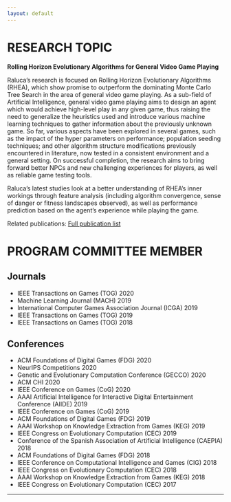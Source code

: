```yaml
---
layout: default
---
```


# [](#research-topic)RESEARCH TOPIC

<b>Rolling Horizon Evolutionary Algorithms for General Video Game Playing</b>

Raluca’s research is focused on Rolling Horizon Evolutionary Algorithms (RHEA), which show promise to outperform the dominating Monte Carlo Tree Search in the area of general video game playing. As a sub-field of Artificial Intelligence, general video game playing aims to design an agent which would achieve high-level play in any given game, thus raising the need to generalize the heuristics used and introduce various machine learning techniques to
gather information about the previously unknown game. So far, various aspects have been explored in several games, such as the impact of the hyper parameters on performance; population seeding techniques; and other
algorithm structure modifications previously encountered in literature, now tested in a consistent environment and a general setting. On successful completion, the research aims to bring forward better NPCs and new challenging experiences for players, as well as reliable game testing tools. 

Raluca’s latest studies look at a better understanding of RHEA’s inner workings through feature analysis (including algorithm convergence, sense of danger or fitness landscapes observed), as well as performance prediction based on the agent’s experience while playing the game.

Related publications: [Full publication list](publications)

# [](#pc-member)PROGRAM COMMITTEE MEMBER

## Journals
* IEEE Transactions on Games (TOG) 2020
* Machine Learning Journal (MACH) 2019
* International Computer Games Association Journal (ICGA) 2019
* IEEE Transactions on Games (TOG) 2019
* IEEE Transactions on Games (TOG) 2018

## Conferences
* ACM Foundations of Digital Games (FDG) 2020
* NeurIPS Competitions 2020
* Genetic and Evolutionary Computation Conference (GECCO) 2020
* ACM CHI 2020
* IEEE Conference on Games (CoG) 2020
* AAAI Artificial Intelligence for Interactive Digital Entertainment Conference (AIIDE) 2019
* IEEE Conference on Games (CoG) 2019
* ACM Foundations of Digital Games (FDG) 2019
* AAAI Workshop on Knowledge Extraction from Games (KEG) 2019
* IEEE Congress on Evolutionary Computation (CEC) 2019
* Conference of the Spanish Association of Artificial Intelligence (CAEPIA) 2018
* ACM Foundations of Digital Games (FDG) 2018
* IEEE Conference on Computational Intelligence and Games (CIG) 2018
* IEEE Congress on Evolutionary Computation (CEC) 2018
* AAAI Workshop on Knowledge Extraction from Games (KEG) 2018
* IEEE Congress on Evolutionary Computation (CEC) 2017

<hr>

<div class="contactfooter"><a href="mailto:r.d.gaina@qmul.ac.uk"><i class="fas fa-envelope"></i></a> <a href="https://www.researchgate.net/profile/Raluca_Gaina"><i class="fab fa-researchgate"></i></a> <a href="https://scholar.google.co.uk/citations?user=tC5klQYAAAAJ"><i class="fab fa-google"></i></a> <a href="https://www.linkedin.com/in/raluca-gaina-347518114/"><i class="fab fa-linkedin"></i></a> <a href="https://twitter.com/b_gum22"><i class="fab fa-twitter"></i></a> <a href="https://publists.qmul.ac.uk/userprofile.html?uid=41431&em=false"><i class="fas fa-archive"></i></a></div>
